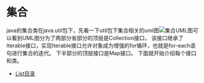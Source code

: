 # 集合


java的集合类在java.util包下，先看一下util包下集合相关的uml图![集合UML图][collections]可以看到UML图分为了两部分省部分的顶层是Collection接口，
该接口继承了Iterable接口，实现Iterable接口允许对象成为增强的for循环，也就是for-each语句进行集合的迭代。 下半部分的顶层接口是Map接口。
下面就开始介绍每个接口和类。


* [List目录][List目录]



[collections]: https://github.com/TransientWang/KnowledgeBase/blob/master/picture/collections.png "集合类UML图"
[List目录]: https://github.com/TransientWang/KnowledgeBase/blob/master/base/collections/ListTableOfContents.md "集合类目录"